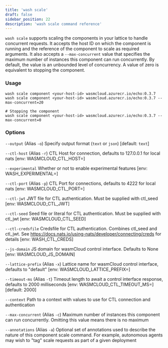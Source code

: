```yaml
---
title: 'wash scale'
draft: false
sidebar_position: 22
description: 'wash scale command reference'
---
```


`wash scale` supports scaling the components in your lattice to handle concurrent requests. It accepts the host ID on which the component is running and the reference of the component to scale as required arguments. It also accepts a `--max-concurrent` value that specifies the maximum number of instances this component can run concurrently. By default, the value is an unbounded level of concurrency. A value of zero is equivalent to stopping the component.

### Usage

```
wash scale component <your-host-id> wasmcloud.azurecr.io/echo:0.3.7
wash scale component <your-host-id> wasmcloud.azurecr.io/echo:0.3.7 --max-concurrent=20

# Stopping the component
wash scale component <your-host-id> wasmcloud.azurecr.io/echo:0.3.7 --max-concurrent=0
```

### Options

`--output` (Alias `-o`) Specify output format (`text` or `json`) [default: `text`]

`--ctl-host` (Alias `-r`) CTL Host for connection, defaults to 127.0.0.1 for local nats [env: WASMCLOUD_CTL_HOST=]

`--experimental` Whether or not to enable experimental features [env: WASH_EXPERIMENTAL=]

`--ctl-port` (Alias `-p`) CTL Port for connections, defaults to 4222 for local nats [env: WASMCLOUD_CTL_PORT=]

`--ctl-jwt` JWT file for CTL authentication. Must be supplied with ctl_seed [env: WASMCLOUD_CTL_JWT]

`--ctl-seed` Seed file or literal for CTL authentication. Must be supplied with ctl_jwt [env: WASMCLOUD_CTL_SEED]

`--ctl-credsfile` Credsfile for CTL authentication. Combines ctl_seed and ctl_jwt. See https://docs.nats.io/using-nats/developer/connecting/creds for details [env: WASH_CTL_CREDS]

`--js-domain` JS domain for wasmCloud control interface. Defaults to None [env: WASMCLOUD_JS_DOMAIN]

`--lattice-prefix` (Alias `-x`) Lattice name for wasmCloud control interface, defaults to "default" [env: WASMCLOUD_LATTICE_PREFIX=]

`--timeout-ms` (Alias `-t`) Timeout length to await a control interface response, defaults to 2000 milliseconds [env: WASMCLOUD_CTL_TIMEOUT_MS=] [default: 2000]

`--context` Path to a context with values to use for CTL connection and authentication

`--max-concurrent` (Alias `-c`) Maximum number of instances this component can run concurrently. Omitting this value means there is no maximum

`--annotations` (Alias `-a`) Optional set of annotations used to describe the nature of this component scale command. For example, autonomous agents may wish to "tag" scale requests as part of a given deployment

